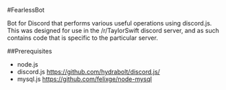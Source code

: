 #FearlessBot

Bot for Discord that performs various useful operations using discord.js. This was designed for use in the /r/TaylorSwift discord server,
and as such contains code that is specific to the particular server.

##Prerequisites

* node.js
* discord.js https://github.com/hydrabolt/discord.js/
* mysql.js https://github.com/felixge/node-mysql